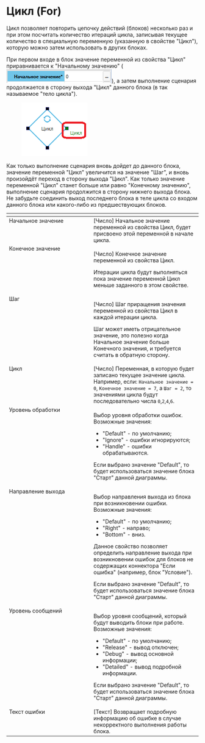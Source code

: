 # Цикл (For)

Цикл позволяет повторить цепочку действий (блоков) несколько раз и при этом посчитать количество итераций цикла, записывая текущее количество в специальную переменную (указанную в свойстве "Цикл"), которую можно затем использовать в других блоках.&#x20;

При первом входе в блок значение переменной из свойства "Цикл" приравнивается к "Начальному значению" (![](<../../../.gitbook/assets/изображение (2) (1) (1) (1).png>)), а затем выполнение сценария продолжается в сторону выхода "Цикл" данного блока (в так называемое "тело цикла").&#x20;

<figure><img src="../../../.gitbook/assets/Цикл.png" alt=""><figcaption></figcaption></figure>

Как только выполнение сценария вновь дойдет до данного блока, значение переменной "Цикл" увеличится на значение "Шаг", и вновь произойдёт переход в сторону выхода "Цикл". Как только значение переменной "Цикл" станет больше или равно "Конечному значению", выполнение сценария продолжится в сторону нижнего выхода блока. Не забудьте соединить выход последнего блока в теле цикла со входом данного блока или какого-либо из предшествующих блоков.

<table data-header-hidden><thead><tr><th width="247" valign="top"></th><th width="311" valign="top"></th></tr></thead><tbody><tr><td valign="top">Начальное значение</td><td valign="top">[Число] Начальное значение переменной из свойства Цикл, будет присвоено этой переменной в начале цикла.</td></tr><tr><td valign="top">Конечное значение</td><td valign="top"><p>[Число] Конечное значение переменной из свойства Цикл. </p><p></p><p>Итерации цикла будут выполняться пока значение переменной Цикл меньше заданного в этом свойстве.</p></td></tr><tr><td valign="top">Шаг</td><td valign="top"><p>[Число] Шаг приращения значения переменной из свойства Цикл в каждой итерации цикла. </p><p></p><p>Шаг может иметь отрицательное значение, это полезно когда Начальное значение больше Конечного значения, и требуется считать в обратную сторону.</p></td></tr><tr><td valign="top">Цикл</td><td valign="top">[Число] Переменная, в которую будет записано текущее значение цикла. Например, если: <code>Начальное значение = 0</code>, <code>Конечное значение = 7</code>, а <code>Шаг = 2</code>, то значениями цикла будут последовательно числа <code>0</code>,<code>2</code>,<code>4</code>,<code>6</code>.</td></tr><tr><td valign="top">Уровень обработки</td><td valign="top"><p>Выбор уровня обработки ошибок. Возможные значения: </p><ul><li>"Default" - по умолчанию; </li><li>"Ignore" - ошибки игнорируются; </li><li>"Handle" - ошибки обрабатываются. </li></ul><p>Если выбрано значение "Default", то будет использоваться значение блока "Старт" данной диаграммы.</p></td></tr><tr><td valign="top">Направление выхода</td><td valign="top"><p>Выбор направления выхода из блока при возникновении ошибки. Возможные значения: </p><ul><li>"Default" - по умолчанию; </li><li>"Right" - направо; </li><li>"Bottom" - вниз. </li></ul><p>Данное свойство позволяет определить направление выхода при возникновении ошибок для блоков не содержащих коннектора "Если ошибка" (например, блок "Условие"). </p><p></p><p>Если выбрано значение "Default", то будет использоваться значение блока "Старт" данной диаграммы.</p></td></tr><tr><td valign="top">Уровень сообщений</td><td valign="top"><p>Выбор уровня сообщений, который будут выводить блоки при работе. Возможные значения: </p><ul><li>"Default" - по умолчанию; </li><li>"Release" - вывод отключен; </li><li>"Debug" - вывод основной информации; </li><li>"Detailed" - вывод подробной информации. </li></ul><p>Если выбрано значение "Default", то будет использоваться значение блока "Старт" данной диаграммы.</p></td></tr><tr><td valign="top">Текст ошибки</td><td valign="top">[Текст] Возвращает подробную информацию об ошибке в случае некорректного выполнения работы блока.</td></tr></tbody></table>
